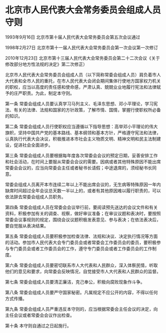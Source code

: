 # 北京市人民代表大会常务委员会组成人员守则

1993年9月16日 北京市第十届人民代表大会常务委员会第五次会议通过

1998年2月27日 北京市第十一届人民代表大会常务委员会第一次会议第一次修订

2010年12月23日 北京市第十三届人民代表大会常务委员会第二十二次会议《关于修改部分地方性法规的决定》第二次修正）

<!-- INFO END -->

北京市人民代表大会常务委员会组成人员（以下简称常委会组成人员）肩负着市人大代表和全市人民的重托，在市人民代表大会闭会期间集体行使地方国家权力机关的职权，应当以高度的责任感和使命感，严肃认真、兢兢业业地履行宪法和法律赋予的庄严职责。为此，制定本守则。

第一条 常委会组成人员要认真学习马列主义、毛泽东思想、邓小平理论，学习宪法、有关的法律、法规和国家的方针政策，了解市情、国情，掌握行使职权所必备的知识。

第二条 常委会组成人员行使职权应当遵循以下指导思想：高举邓小平理论的伟大旗帜，坚持中国共产党的基本路线、基本纲领和基本方针，严格遵守宪法和法律，认真执行代表大会决议，积极推进本市社会主义物质文明、精神文明和民主法制建设，促进社会全面进步。

第三条 常委会组成人员要根据每年度各次常委会会议的预定日期，妥善安排工作和社会活动，在时间上要服从常委会会议的需要。因病或者其他特殊原因不能出席常委会会议的，应当向常委会主任或者秘书长请假；中途退席的，须经秘书长同意。

常委会组成人员离开本市连续二年以上不能出席会议的，无生病等特殊原因一年内缺席时间超过全年会议总天数一半以上的，或者有其他原因难以履行职责的，可以依法辞去常委会组成人员职务。

第四条 常委会组成人员在常委会会议举行前，要阅读预先送达的会议文件和有关资料，积极参加有关的调查、视察，做好审议准备；在审议议题和表决时，要按照常委会议事规则的规定，围绕会议议题积极发表意见、参与表决；在依法表决后，要自觉服从表决结果。

第五条 常委会组成人员要积极参加检查法律、法规和决议、决定执行情况等方面的活动。参加市人民代表大会专门委员会或者常委会工作委员会的委员，要积极参与专门委员会或者工作委员会的工作，遵守专门委员会或者工作委员会的工作制度。

第六条 常委会组成人员要密切联系市人大代表和人民群众，深入体察民情，听取他们的意见和要求，向常委会反映情况，自觉接受市人大代表和人民群众的监督。

第七条 常委会组成人员要清正廉洁，克己奉公，积极向腐败现象作斗争。

第八条 常委会组成人员要严守国家秘密。凡属规定不应公开的内容，不得以任何方式传播。

第九条 常委会组成人员严重违反本守则的，应当根据常委会主任会议的决定，向主任会议或者常委会会议作出检查。

第十条 本守则自通过之日起施行。

